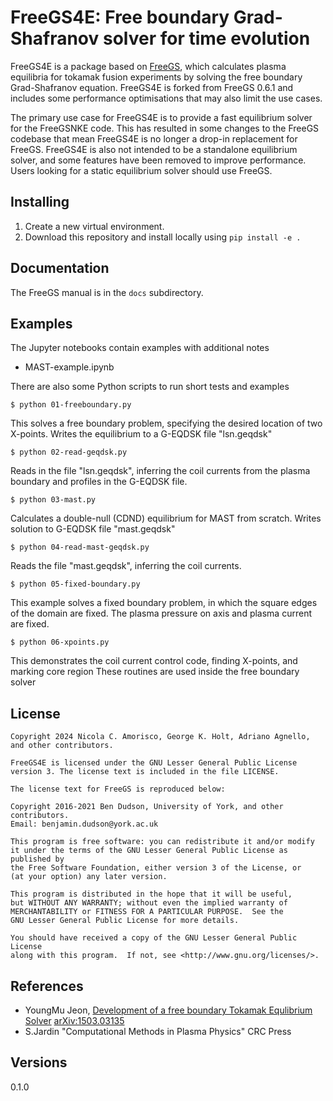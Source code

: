 FreeGS4E: Free boundary Grad-Shafranov solver for time evolution
===========================================

FreeGS4E is a package based on [FreeGS](https://github.com/freegs-plasma/freegs), which calculates plasma equilibria for tokamak fusion experiments by solving the free boundary Grad-Shafranov equation. FreeGS4E is forked from FreeGS 0.6.1 and includes some performance optimisations that may also limit the use cases.

The primary use case for FreeGS4E is to provide a fast equilibrium solver for the FreeGSNKE code. This has resulted in some changes to the FreeGS codebase that mean FreeGS4E is no longer a drop-in replacement for FreeGS. FreeGS4E is also not intended to be a standalone equilibrium solver, and some features have been removed to improve performance. Users looking for a static equilibrium solver should use FreeGS.

Installing
----------

1. Create a new virtual environment.
2. Download this repository and install locally using `pip install -e .`

Documentation
-------------

The FreeGS manual is in the `docs` subdirectory.

Examples
--------

The Jupyter notebooks contain examples with additional notes

* MAST-example.ipynb 

There are also some Python scripts to run short tests
and examples

    $ python 01-freeboundary.py

This solves a free boundary problem, specifying the desired location of two X-points.
Writes the equilibrium to a G-EQDSK file "lsn.geqdsk"

    $ python 02-read-geqdsk.py

Reads in the file "lsn.geqdsk", inferring the coil currents from the plasma boundary
and profiles in the G-EQDSK file.

    $ python 03-mast.py

Calculates a double-null (CDND) equilibrium for MAST from scratch. Writes solution to
G-EQDSK file "mast.geqdsk"

    $ python 04-read-mast-geqdsk.py

Reads the file "mast.geqdsk", inferring the coil currents.

    $ python 05-fixed-boundary.py 

This example solves a fixed boundary problem, in which the square edges of the domain
are fixed. The plasma pressure on axis and plasma current are fixed.

    $ python 06-xpoints.py

This demonstrates the coil current control code, finding X-points, and marking core region
These routines are used inside the free boundary solver

License
-------

    Copyright 2024 Nicola C. Amorisco, George K. Holt, Adriano Agnello, and other contributors.

    FreeGS4E is licensed under the GNU Lesser General Public License version 3. The license text is included in the file LICENSE.

    The license text for FreeGS is reproduced below:

    Copyright 2016-2021 Ben Dudson, University of York, and other contributors.
    Email: benjamin.dudson@york.ac.uk

    This program is free software: you can redistribute it and/or modify
    it under the terms of the GNU Lesser General Public License as published by
    the Free Software Foundation, either version 3 of the License, or
    (at your option) any later version.

    This program is distributed in the hope that it will be useful,
    but WITHOUT ANY WARRANTY; without even the implied warranty of
    MERCHANTABILITY or FITNESS FOR A PARTICULAR PURPOSE.  See the
    GNU Lesser General Public License for more details.

    You should have received a copy of the GNU Lesser General Public License
    along with this program.  If not, see <http://www.gnu.org/licenses/>.

References
----------

* YoungMu Jeon, [Development of a free boundary Tokamak Equlibrium Solver](http://link.springer.com/article/10.3938/jkps.67.843)  [arXiv:1503.03135](https://arxiv.org/abs/1503.03135)
* S.Jardin "Computational Methods in Plasma Physics" CRC Press


Versions
--------

0.1.0 
